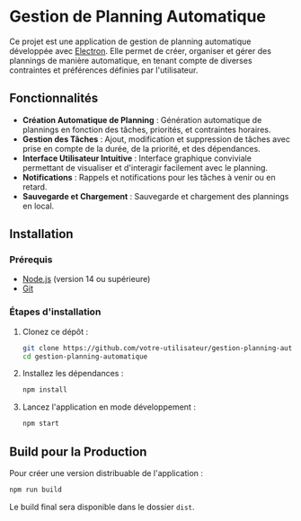 # Gestion de Planning Automatique

Ce projet est une application de gestion de planning automatique développée avec [Electron](https://www.electronjs.org/). Elle permet de créer, organiser et gérer des plannings de manière automatique, en tenant compte de diverses contraintes et préférences définies par l'utilisateur.

## Fonctionnalités

- **Création Automatique de Planning** : Génération automatique de plannings en fonction des tâches, priorités, et contraintes horaires.
- **Gestion des Tâches** : Ajout, modification et suppression de tâches avec prise en compte de la durée, de la priorité, et des dépendances.
- **Interface Utilisateur Intuitive** : Interface graphique conviviale permettant de visualiser et d'interagir facilement avec le planning.
- **Notifications** : Rappels et notifications pour les tâches à venir ou en retard.
- **Sauvegarde et Chargement** : Sauvegarde et chargement des plannings en local.

## Installation

### Prérequis

- [Node.js](https://nodejs.org/) (version 14 ou supérieure)
- [Git](https://git-scm.com/)

### Étapes d'installation

1. Clonez ce dépôt :

   ```bash
   git clone https://github.com/votre-utilisateur/gestion-planning-automatique.git
   cd gestion-planning-automatique
   ```

2. Installez les dépendances :

   ```bash
   npm install
   ```

3. Lancez l'application en mode développement :

   ```bash
   npm start
   ```

## Build pour la Production

Pour créer une version distribuable de l'application :

```bash
npm run build
```

Le build final sera disponible dans le dossier `dist`.


